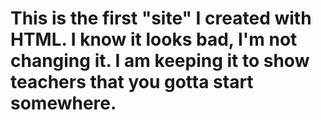 # This is the first "site" I created with HTML. I know it looks bad, I'm not changing it. I am keeping it to show teachers that you gotta start somewhere.

